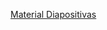 [Material Diapositivas](https://docs.google.com/presentation/d/14g5eAuGgTasx_D4dJ7w7txt2qOZEY7EqvrTVTMddh74/edit#slide=id.p44)

